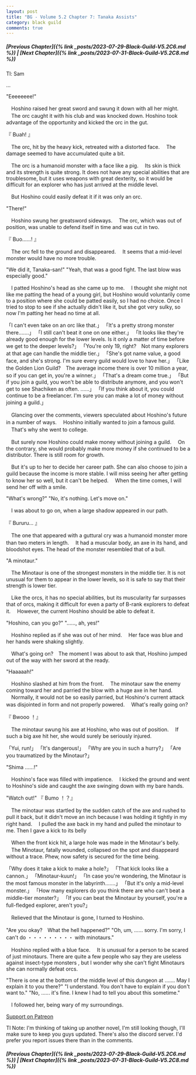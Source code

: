 ```yaml
---
layout: post
title: "BG - Volume 5.2 Chapter 7: Tanaka Assists"
category: black guild
comments: true
---
```


##### [Previous Chapter]({% link _posts/2023-07-29-Black-Guild-V5.2C6.md %}) \| [Next Chapter]({% link _posts/2023-07-31-Black-Guild-V5.2C8.md %})



Tl: Sam

…


"Eeeeeeee!"

　Hoshino raised her great sword and swung it down with all her might.
　The orc caught it with his club and was knocked down. Hoshino took advantage of the opportunity and kicked the orc in the gut.

『 Buah! 』

　The orc, hit by the heavy kick, retreated with a distorted face.
　The damage seemed to have accumulated quite a bit.
<!--more-->

　The orc is a humanoid monster with a face like a pig.
　Its skin is thick and its strength is quite strong. It does not have any special abilities that are troublesome, but it uses weapons with great dexterity, so it would be difficult for an explorer who has just arrived at the middle level.

　But Hoshino could easily defeat it if it was only an orc.

"There!"

　Hoshino swung her greatsword sideways.
　The orc, which was out of position, was unable to defend itself in time and was cut in two.

『 Buo......! 』

　The orc fell to the ground and disappeared.
　It seems that a mid-level monster would have no more trouble.

"We did it, Tanaka-san!"
"Yeah, that was a good fight. The last blow was especially good."

　I patted Hoshino's head as she came up to me.
　I thought she might not like me patting the head of a young girl, but Hoshino would voluntarily come to a position where she could be patted easily, so I had no choice. Once I tried to stop to see if she actually didn't like it, but she got very sulky, so now I'm patting her head no time at all.

「I can't even take on an orc like that.」
「It's a pretty strong monster there.......」
「I still can't beat it one on one either.」
「It looks like they're already good enough for the lower levels. Is it only a matter of time before we get to the deeper levels?」
「You're only 19, right?　Not many explorers at that age can handle the middle tier.」
「She's got name value, a good face, and she's strong. I'm sure every guild would love to have her.」
「Like the Golden Lion Guild?　The average income there is over 10 million a year, so if you can get in, you're a winner.」
「That's a dream come true.」
「But if you join a guild, you won't be able to distribute anymore, and you won't get to see Shachiken as often. ......」
「If you think about it, you could continue to be a freelancer. I'm sure you can make a lot of money without joining a guild.」

　Glancing over the comments, viewers speculated about Hoshino's future in a number of ways.
　Hoshino initially wanted to join a famous guild.
　That's why she went to college.

　But surely now Hoshino could make money without joining a guild.
　On the contrary, she would probably make more money if she continued to be a distributor. There is still room for growth.

　But it's up to her to decide her career path. She can also choose to join a guild because the income is more stable. I will miss seeing her after getting to know her so well, but it can't be helped.
　When the time comes, I will send her off with a smile.

"What's wrong?"
"No, it's nothing. Let's move on."

　I was about to go on, when a large shadow appeared in our path.

『 Bururu... 』

　The one that appeared with a guttural cry was a humanoid monster more than two meters in length.
　It had a muscular body, an axe in its hand, and bloodshot eyes. The head of the monster resembled that of a bull.

"A minotaur."

　The Minotaur is one of the strongest monsters in the middle tier. It is not unusual for them to appear in the lower levels, so it is safe to say that their strength is lower tier.

　Like the orcs, it has no special abilities, but its muscularity far surpasses that of orcs, making it difficult for even a party of B-rank explorers to defeat it.
　However, the current Hoshino should be able to defeat it.

"Hoshino, can you go?"
"......, ah, yes!"

　Hoshino replied as if she was out of her mind.
　Her face was blue and her hands were shaking slightly.

　What's going on?　The moment I was about to ask that, Hoshino jumped out of the way with her sword at the ready.

"Haaaaah!"

　Hoshino slashed at him from the front.
　The minotaur saw the enemy coming toward her and parried the blow with a huge axe in her hand.
　Normally, it would not be so easily parried, but Hoshino's current attack was disjointed in form and not properly powered.
　What's really going on?

『 Bwooo ！』

　The minotaur swung his axe at Hoshino, who was out of position.
　If such a big axe hit her, she would surely be seriously injured.

「Yui, run!」
「It's dangerous!」
「Why are you in such a hurry?」
「Are you traumatized by the Minotaur?」

"Shima ......!"

　Hoshino's face was filled with impatience.
　I kicked the ground and went to Hoshino's side and caught the axe swinging down with my bare hands.

"Watch out!"
『 Bumo ！？』

　The minotaur was startled by the sudden catch of the axe and rushed to pull it back, but it didn't move an inch because I was holding it tightly in my right hand.
　I pulled the axe back in my hand and pulled the minotaur to me. Then I gave a kick to its belly

　When the front kick hit, a large hole was made in the Minotaur's belly.
　The Minotaur, fatally wounded, collapsed on the spot and disappeard without a trace. Phew, now safety is secured for the time being.

「Why does it take a kick to make a hole?」
「That kick looks like a cannon.」
「Minotaur-kuun!」
「In case you're wondering, the Minotaur is the most famous monster in the labyrinth.......」
「But it's only a mid-level monster.」
「How many explorers do you think there are who can't beat a middle-tier monster?」
「If you can beat the Minotaur by yourself, you're a full-fledged explorer, aren't you?」

　Relieved that the Minotaur is gone, I turned to Hoshino.

"Are you okay?　What the hell happened?"
"Oh, um, ...... sorry. I'm sorry, I can't do ・・・・・・・・・ with minotaurs."

　Hoshino replied with a blue face.
　It is unusual for a person to be scared of just minotaurs. There are quite a few people who say they are useless against insect-type monsters , but I wonder why she can't fight Minotaurs she can normally defeat orcs.

"There is one at the bottom of the middle level of this dungeon at ....... May I explain it to you there?"
"I understand. You don't have to explain if you don't want to."
"No, ...... it's fine. I knew I had to tell you about this sometime."

　I followed her, being wary of my surroundings.



[Support on Patreon](https://www.patreon.com/bePatron?u=90469752)

Tl Note: I'm thinking of taking up another novel, I'm still looking though, I'll make sure to keep you guys updated. There's also the discord server. I'd prefer you report issues there than in  the comments.

##### [Previous Chapter]({% link _posts/2023-07-29-Black-Guild-V5.2C6.md %}) \| [Next Chapter]({% link _posts/2023-07-31-Black-Guild-V5.2C8.md %})
